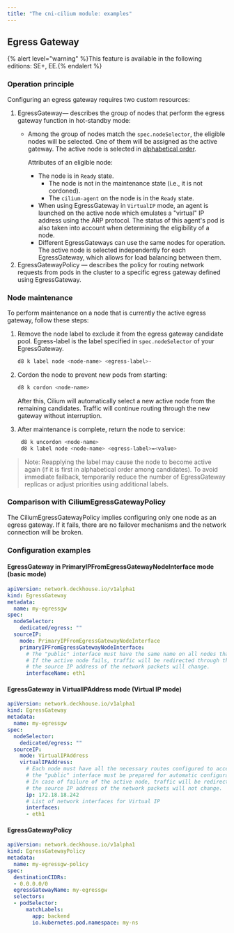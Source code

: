 ```yaml
---
title: "The cni-cilium module: examples"
---
```


## Egress Gateway

{% alert level="warning" %}This feature is available in the following editions: SE+, EE.{% endalert %}

### Operation principle

Configuring an egress gateway requires two custom resources:

1. EgressGateway— describes the group of nodes that perform the egress gateway function in hot-standby mode:
   - Among the group of nodes match the `spec.nodeSelector`, the eligible nodes will be selected. One of them will be assigned as the active gateway. The active node is selected in [alphabetical order](https://docs.cilium.io/en/latest/network/egress-gateway/egress-gateway/index.html#selecting-and-configuring-the-gateway-node).

     Attributes of an eligible node:
     - The node is in `Ready` state.
       - The node is not in the maintenance state (i.e., it is not cordoned).
       - The `cilium-agent` on the node is in the `Ready` state.
     - When using EgressGateway in `VirtualIP` mode, an agent is launched on the active node which emulates a "virtual" IP address using the ARP protocol. The status of this agent's pod is also taken into account when determining the eligibility of a node.
     - Different EgressGateways can use the same nodes for operation. The active node is selected independently for each EgressGateway, which allows for load balancing between them.
1. EgressGatewayPolicy — describes the policy for routing network requests from pods in the cluster to a specific egress gateway defined using EgressGateway.

### Node maintenance

To perform maintenance on a node that is currently the active egress gateway, follow these steps:
1. Remove the node label to exclude it from the egress gateway candidate pool. Egress-label is the label specified in `spec.nodeSelector` of your EgressGateway.

    ```bash
    d8 k label node <node-name> <egress-label>-
    ```

1. Cordon the node to prevent new pods from starting:

    ```bash
    d8 k cordon <node-name>
    ```

    After this, Cilium will automatically select a new active node from the remaining candidates.
    Traffic will continue routing through the new gateway without interruption.

1. After maintenance is complete, return the node to service:

   ```bash
    d8 k uncordon <node-name>
    d8 k label node <node-name> <egress-label>=<value>
   ```

> Note: Reapplying the label may cause the node to become active again (if it is first in alphabetical order among candidates).
To avoid immediate failback, temporarily reduce the number of EgressGateway replicas or adjust priorities using additional labels.

### Comparison with CiliumEgressGatewayPolicy

The CiliumEgressGatewayPolicy implies configuring only one node as an egress gateway. If it fails, there are no failover mechanisms and the network connection will be broken.

### Configuration examples

#### EgressGateway in PrimaryIPFromEgressGatewayNodeInterface mode (basic mode)

```yaml
apiVersion: network.deckhouse.io/v1alpha1
kind: EgressGateway
metadata:
  name: my-egressgw
spec:
  nodeSelector:
    dedicated/egress: ""
  sourceIP:
    mode: PrimaryIPFromEgressGatewayNodeInterface
    primaryIPFromEgressGatewayNodeInterface:
      # The "public" interface must have the same name on all nodes that matching the nodeSelector.
      # If the active node fails, traffic will be redirected through the backup node and
      # the source IP address of the network packets will change.
      interfaceName: eth1
```

#### EgressGateway in VirtualIPAddress mode (Virtual IP mode)

```yaml
apiVersion: network.deckhouse.io/v1alpha1
kind: EgressGateway
metadata:
  name: my-egressgw
spec:
  nodeSelector:
    dedicated/egress: ""
  sourceIP:
    mode: VirtualIPAddress
    virtualIPAddress:
      # Each node must have all the necessary routes configured to access all external public services,
      # the "public" interface must be prepared for automatic configuration of the "virtual" IP as a secondary IP address.
      # In case of failure of the active node, traffic will be redirected through the backup node and
      # the source IP address of the network packets will not change.
      ip: 172.18.18.242
      # List of network interfaces for Virtual IP
      interfaces:
      - eth1
```

#### EgressGatewayPolicy

```yaml
apiVersion: network.deckhouse.io/v1alpha1
kind: EgressGatewayPolicy
metadata:
  name: my-egressgw-policy
spec:
  destinationCIDRs:
  - 0.0.0.0/0
  egressGatewayName: my-egressgw
  selectors:
  - podSelector:
      matchLabels:
        app: backend
        io.kubernetes.pod.namespace: my-ns
```
